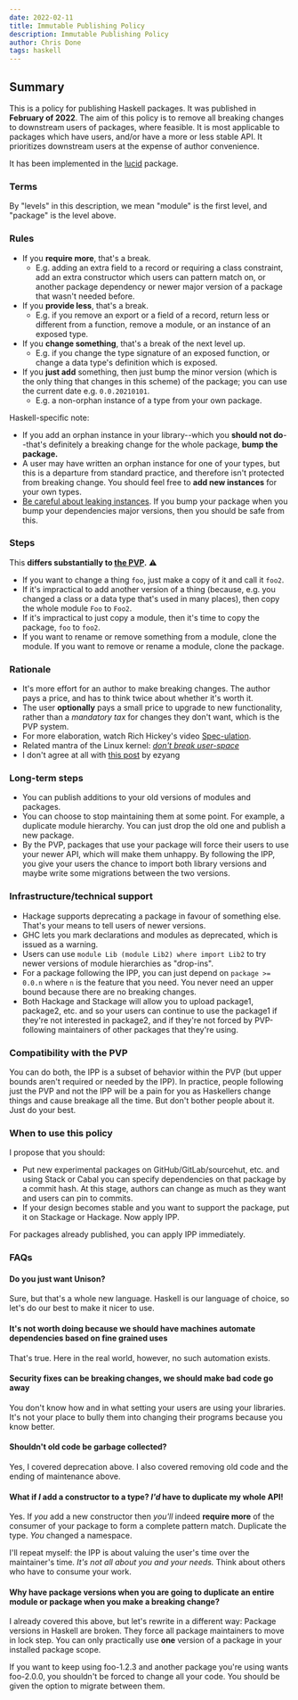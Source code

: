 ```yaml
---
date: 2022-02-11
title: Immutable Publishing Policy
description: Immutable Publishing Policy
author: Chris Done
tags: haskell
---
```


## Summary

This is a policy for publishing Haskell packages. It was published 
in **February of 2022**. The aim of this policy is to remove all
breaking changes to downstream users of packages, where feasible.
It is most applicable to packages which have users, and/or have 
a more or less stable API. It prioritizes downstream users at the 
expense of author convenience.

It has been implemented in the 
[lucid](https://github.com/chrisdone/lucid)
package.

### Terms

By "levels" in this description, we mean "module" is the first level,
and "package" is the level above.

### Rules

* If you **require more**, that's a break.
  * E.g. adding an extra field to a record or requiring a class
    constraint, add an extra constructor which users can pattern match on, or another 
    package dependency or newer major version of a package that wasn't needed before.
* If you **provide less**, that's a break.
  * E.g. if you remove an export or a field of a record, return less or different
  from a function, remove a module, or an instance of an exposed type.
* If you **change something**, that's a break of the next level up.
  * E.g. if you change the type signature of an exposed function, or
    change a data type's definition which is exposed.
* If you **just add** something, then just bump the minor version (which is the only thing that changes in this scheme) of
  the package;
  you can use the current date e.g. `0.0.20210101`.
  * E.g. a non-orphan instance of a type from your own package.

Haskell-specific note:

* If you add an orphan instance in your
  library--which you **should not do**--that's definitely a breaking change
  for the whole package, **bump the package.**
* A user may have written an orphan instance for one of your types, but
  this is a departure from standard practice, and therefore isn't
  protected from breaking change. You should feel free to **add new
  instances** for your own types.
* [Be careful about leaking instances](https://pvp.haskell.org/#leaking-instances). If
  you bump your package when you bump your dependencies major versions, then you should be
  safe from this. 

### Steps

This **differs substantially to [the PVP](https://pvp.haskell.org/).** ⚠️

* If you want to change a thing `foo`, just make a copy of it and call it `foo2`.
* If it's impractical to add another version of a thing (because,
  e.g. you changed a class or a data type that's used in many places),
  then copy the whole module `Foo` to `Foo2`.
* If it's impractical to just copy a module, then it's time to copy
  the package, `foo` to `foo2`.
* If you want to rename or remove something from a module, clone the module. 
  If you want to remove or rename a module, clone the package.

### Rationale

* It's more effort for an author to make breaking changes. The author
  pays a price, and has to think twice about whether it's worth it.
* The user **optionally** pays a small price to upgrade to new
  functionality, rather than a _mandatory tax_ for changes they don't
  want, which is the PVP system.
* For more elaboration, watch Rich Hickey's video
  [Spec-ulation](https://www.youtube.com/watch?v=oyLBGkS5ICk).
* Related mantra of the Linux kernel: _[don't break user-space](https://unix.stackexchange.com/questions/235335/why-is-there-a-linux-kernel-policy-to-never-break-user-space)_
* I don't agree at all with [this post](http://blog.ezyang.com/2016/12/thoughts-about-spec-ulation-rich-hickey/) by ezyang

### Long-term steps

* You can publish additions to your old versions of modules and
  packages.
* You can choose to stop maintaining them at some point. For example,
  a duplicate module hierarchy. You can just drop the old one and
  publish a new package.
* By the PVP, packages that use your package will force their users to
  use your newer API, which will make them unhappy. By following the
  IPP, you give your users the chance to import both library versions
  and maybe write some migrations between the two versions.

### Infrastructure/technical support

* Hackage supports deprecating a package in favour of something
  else. That's your means to tell users of newer versions.
* GHC lets you mark declarations and modules as deprecated, which is
  issued as a warning.
* Users can use `module Lib (module Lib2) where import Lib2` to try
  newer versions of module hierarchies as "drop-ins".
* For a package following the IPP, you can just depend 
  on `package >= 0.0.n` where `n` is the feature that 
  you need. You never need an upper bound because there are no
  breaking changes.
* Both Hackage and Stackage will allow you to upload package1, package2, 
  etc. and so your users can continue to use the package1 if they're not
  interested in package2, and if they're not forced by PVP-following 
  maintainers of other packages that they're using.

### Compatibility with the PVP

You can do both, the IPP is a subset of behavior within the PVP (but upper bounds aren't required or needed by the IPP). In practice,
people following just the PVP and not the IPP will be a pain for you as Haskellers
change things and cause breakage all the time. But don't bother people about 
it. Just do your best.

### When to use this policy

I propose that you should:

* Put new experimental packages on GitHub/GitLab/sourcehut, etc. and using Stack or Cabal you can specify dependencies on that package by a commit hash. At this stage, authors can change as much as they want and users can pin to commits.
* If your design becomes stable and you want to support the package, put it on Stackage or Hackage. Now apply IPP.

For packages already published, you can apply IPP immediately.

### FAQs

#### Do you just want Unison?

Sure, but that's a whole new language. Haskell is our language of choice, so let's do our best to make it nicer to use.

#### It's not worth doing because we should have machines automate dependencies based on fine grained uses

That's true. Here in the real world, however, no such automation exists.

#### Security fixes can be breaking changes, we should make bad code go away

You don't know how and in what setting your users are using your libraries. It's not your place
to bully them into changing their programs because you know better.

#### Shouldn't old code be garbage collected?

Yes, I covered deprecation above. I also covered removing old code and the ending of maintenance above.

#### What if *I* add a constructor to a type? *I'd* have to duplicate my whole API!

Yes. If *you* add a new constructor then *you'll* indeed **require more** 
of the consumer of your package to form a complete pattern match. Duplicate the 
type. *You* changed a namespace.

I'll repeat myself: the IPP is about valuing the user's time over the maintainer's time. *It's not
all about you and your needs.* Think about others who have to consume your work.

#### Why have package versions when you are going to duplicate an entire module or package when you make a breaking change?

I already covered this above, but let's rewrite in a different way: Package versions in Haskell are broken.
They force all package maintainers to move in lock step. You can only practically use **one** version of a package in your installed package scope. 

If you want to keep using foo-1.2.3 and another package
you're using wants foo-2.0.0, you shouldn't be forced to change all your code. You should be given the option
to migrate between them.
